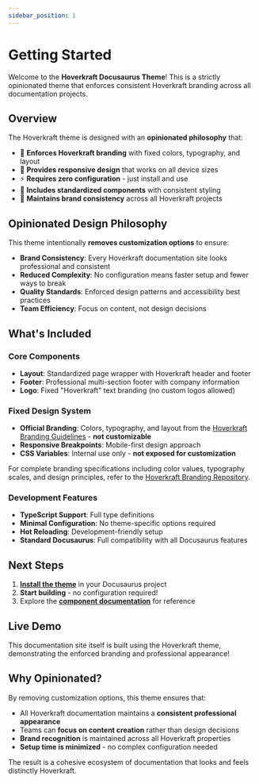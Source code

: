 ```yaml
---
sidebar_position: 1
---
```


# Getting Started

Welcome to the **Hoverkraft Docusaurus Theme**! This is a strictly opinionated theme that enforces consistent Hoverkraft branding across all documentation projects.

## Overview

The Hoverkraft theme is designed with an **opinionated philosophy** that:

- 🎨 **Enforces Hoverkraft branding** with fixed colors, typography, and layout
- 📱 **Provides responsive design** that works on all device sizes
- ⚡ **Requires zero configuration** - just install and use
- 🧩 **Includes standardized components** with consistent styling
- 🔧 **Maintains brand consistency** across all Hoverkraft projects

## Opinionated Design Philosophy

This theme intentionally **removes customization options** to ensure:

- **Brand Consistency**: Every Hoverkraft documentation site looks professional and consistent
- **Reduced Complexity**: No configuration means faster setup and fewer ways to break
- **Quality Standards**: Enforced design patterns and accessibility best practices
- **Team Efficiency**: Focus on content, not design decisions

## What's Included

### Core Components

- **Layout**: Standardized page wrapper with Hoverkraft header and footer
- **Footer**: Professional multi-section footer with company information
- **Logo**: Fixed "Hoverkraft" text branding (no custom logos allowed)

### Fixed Design System

- **Official Branding**: Colors, typography, and layout from the [Hoverkraft Branding Guidelines](https://github.com/hoverkraft-tech/branding) - **not customizable**
- **Responsive Breakpoints**: Mobile-first design approach
- **CSS Variables**: Internal use only - **not exposed for customization**

For complete branding specifications including color values, typography scales, and design principles, refer to the [Hoverkraft Branding Repository](https://github.com/hoverkraft-tech/branding).

### Development Features

- **TypeScript Support**: Full type definitions
- **Minimal Configuration**: No theme-specific options required
- **Hot Reloading**: Development-friendly setup
- **Standard Docusaurus**: Full compatibility with all Docusaurus features

## Next Steps

1. [**Install the theme**](./installation) in your Docusaurus project
2. **Start building** - no configuration required!
3. Explore the [**component documentation**](./components/layout) for reference

## Live Demo

This documentation site itself is built using the Hoverkraft theme, demonstrating the enforced branding and professional appearance!

## Why Opinionated?

By removing customization options, this theme ensures that:

- All Hoverkraft documentation maintains a **consistent professional appearance**
- Teams can **focus on content creation** rather than design decisions  
- **Brand recognition** is maintained across all Hoverkraft properties
- **Setup time is minimized** - no complex configuration needed

The result is a cohesive ecosystem of documentation that looks and feels distinctly Hoverkraft.